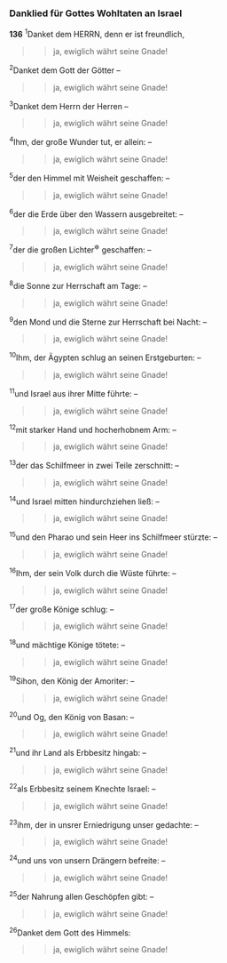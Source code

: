 ### Danklied für Gottes Wohltaten an Israel

__136__
<sup>1</sup>Danket dem HERRN, denn er ist freundlich,
<blockquote>
<blockquote>
ja, ewiglich währt seine Gnade!
</blockquote>
</blockquote>
<sup>2</sup>Danket dem Gott der Götter –
<blockquote>
<blockquote>
ja, ewiglich währt seine Gnade!
</blockquote>
</blockquote>
<sup>3</sup>Danket dem Herrn der Herren –
<blockquote>
<blockquote>
ja, ewiglich währt seine Gnade!
</blockquote>
</blockquote>
<sup>4</sup>Ihm, der große Wunder tut, er allein: –
<blockquote>
<blockquote>
ja, ewiglich währt seine Gnade!
</blockquote>
</blockquote>
<sup>5</sup>der den Himmel mit Weisheit geschaffen: –
<blockquote>
<blockquote>
ja, ewiglich währt seine Gnade!
</blockquote>
</blockquote>
<sup>6</sup>der die Erde über den Wassern ausgebreitet: –
<blockquote>
<blockquote>
ja, ewiglich währt seine Gnade!
</blockquote>
</blockquote>
<sup>7</sup>der die großen Lichter<sup title="oder: Leuchten">&#x2732;</sup> geschaffen: –
<blockquote>
<blockquote>
ja, ewiglich währt seine Gnade!
</blockquote>
</blockquote>
<sup>8</sup>die Sonne zur Herrschaft am Tage: –
<blockquote>
<blockquote>
ja, ewiglich währt seine Gnade!
</blockquote>
</blockquote>
<sup>9</sup>den Mond und die Sterne zur Herrschaft bei Nacht: –
<blockquote>
<blockquote>
ja, ewiglich währt seine Gnade!
</blockquote>
</blockquote>
<sup>10</sup>Ihm, der Ägypten schlug an seinen Erstgeburten: –
<blockquote>
<blockquote>
ja, ewiglich währt seine Gnade!
</blockquote>
</blockquote>
<sup>11</sup>und Israel aus ihrer Mitte führte: –
<blockquote>
<blockquote>
ja, ewiglich währt seine Gnade!
</blockquote>
</blockquote>
<sup>12</sup>mit starker Hand und hocherhobnem Arm: –
<blockquote>
<blockquote>
ja, ewiglich währt seine Gnade!
</blockquote>
</blockquote>
<sup>13</sup>der das Schilfmeer in zwei Teile zerschnitt: –
<blockquote>
<blockquote>
ja, ewiglich währt seine Gnade!
</blockquote>
</blockquote>
<sup>14</sup>und Israel mitten hindurchziehen ließ: –
<blockquote>
<blockquote>
ja, ewiglich währt seine Gnade!
</blockquote>
</blockquote>
<sup>15</sup>und den Pharao und sein Heer ins Schilfmeer stürzte: –
<blockquote>
<blockquote>
ja, ewiglich währt seine Gnade!
</blockquote>
</blockquote>
<sup>16</sup>Ihm, der sein Volk durch die Wüste führte: –
<blockquote>
<blockquote>
ja, ewiglich währt seine Gnade!
</blockquote>
</blockquote>
<sup>17</sup>der große Könige schlug: –
<blockquote>
<blockquote>
ja, ewiglich währt seine Gnade!
</blockquote>
</blockquote>
<sup>18</sup>und mächtige Könige tötete: –
<blockquote>
<blockquote>
ja, ewiglich währt seine Gnade!
</blockquote>
</blockquote>
<sup>19</sup>Sihon, den König der Amoriter: –
<blockquote>
<blockquote>
ja, ewiglich währt seine Gnade!
</blockquote>
</blockquote>
<sup>20</sup>und Og, den König von Basan: –
<blockquote>
<blockquote>
ja, ewiglich währt seine Gnade!
</blockquote>
</blockquote>
<sup>21</sup>und ihr Land als Erbbesitz hingab: –
<blockquote>
<blockquote>
ja, ewiglich währt seine Gnade!
</blockquote>
</blockquote>
<sup>22</sup>als Erbbesitz seinem Knechte Israel: –
<blockquote>
<blockquote>
ja, ewiglich währt seine Gnade!
</blockquote>
</blockquote>
<sup>23</sup>ihm, der in unsrer Erniedrigung unser gedachte: –
<blockquote>
<blockquote>
ja, ewiglich währt seine Gnade!
</blockquote>
</blockquote>
<sup>24</sup>und uns von unsern Drängern befreite: –
<blockquote>
<blockquote>
ja, ewiglich währt seine Gnade!
</blockquote>
</blockquote>
<sup>25</sup>der Nahrung allen Geschöpfen gibt: –
<blockquote>
<blockquote>
ja, ewiglich währt seine Gnade!
</blockquote>
</blockquote>
<sup>26</sup>Danket dem Gott des Himmels:
<blockquote>
<blockquote>
ja, ewiglich währt seine Gnade!
</blockquote>
</blockquote>